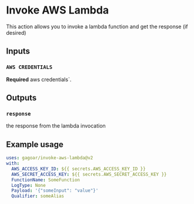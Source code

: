 # Invoke AWS Lambda

This action allows you to invoke a lambda function and get the response (if desired)

## Inputs

### `AWS CREDENTIALS`

**Required** aws credentials`.

## Outputs

### `response`

the response from the lambda invocation

## Example usage

```yaml
uses: gagoar/invoke-aws-lambda@v2
with:
  AWS_ACCESS_KEY_ID: ${{ secrets.AWS_ACCESS_KEY_ID }}
  AWS_SECRET_ACCESS_KEY: ${{ secrets.AWS_SECRET_ACCESS_KEY }}
  FunctionName: SomeFunction
  LogType: None
  Payload: '{"someInput": "value"}'
  Qualifier: someAlias
```
